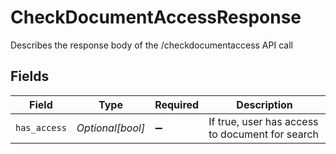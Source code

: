 # CheckDocumentAccessResponse

Describes the response body of the /checkdocumentaccess API call


## Fields

| Field                                           | Type                                            | Required                                        | Description                                     |
| ----------------------------------------------- | ----------------------------------------------- | ----------------------------------------------- | ----------------------------------------------- |
| `has_access`                                    | *Optional[bool]*                                | :heavy_minus_sign:                              | If true, user has access to document for search |